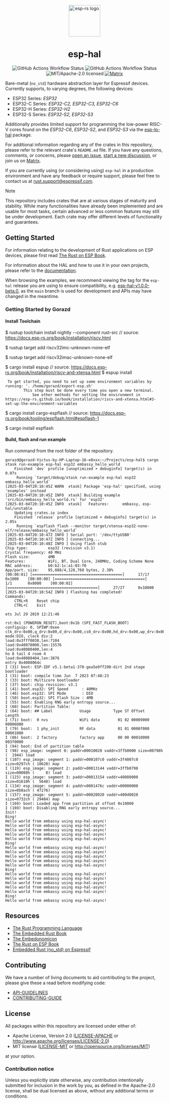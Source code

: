 <p align="center">
  <img src="./resources/esp-rs.svg" alt="esp-rs logo" width="100px" />
</p>

<h1 align="center">esp-hal</h1>

<p align="center">
  <img src="https://img.shields.io/github/actions/workflow/status/esp-rs/esp-hal/ci.yml?labelColor=1C2C2E&label=CI&logo=github&style=flat-square" alt="GitHub Actions Workflow Status" />
  <img src="https://img.shields.io/github/actions/workflow/status/esp-rs/esp-hal/hil.yml?labelColor=1C2C2E&label=HIL&logo=github&style=flat-square&event=merge_group" alt="GitHub Actions Workflow Status" />
  <img src="https://img.shields.io/badge/license-MIT%2FApache--2.0-blue?labelColor=1C2C2E&style=flat-square" alt="MIT/Apache-2.0 licensed" />
  <a href="https://matrix.to/#/#esp-rs:matrix.org">
    <img src="https://img.shields.io/matrix/esp-rs:matrix.org?labelColor=1C2C2E&label=join%20matrix&color=BEC5C9&logo=matrix&style=flat-square" alt="Matrix" />
  </a>
</p>

Bare-metal (`no_std`) hardware abstraction layer for Espressif devices. Currently supports, to varying degrees, the following devices:

- ESP32 Series: _ESP32_
- ESP32-C Series: _ESP32-C2, ESP32-C3, ESP32-C6_
- ESP32-H Series: _ESP32-H2_
- ESP32-S Series: _ESP32-S2, ESP32-S3_

Additionally provides limited support for programming the low-power RISC-V cores found on the _ESP32-C6_, _ESP32-S2_, and _ESP32-S3_ via the [esp-lp-hal] package.

For additional information regarding any of the crates in this repository, please refer to the relevant crate's `README.md` file. If you have any questions, comments, or concerns, please [open an issue], [start a new discussion], or join us on [Matrix].

If you are currently using (or considering using) `esp-hal` in a production environment and have any feedback or require support, please feel free to contact us at <rust.support@espressif.com>.

> [!NOTE]
>
> This repository includes crates that are at various stages of maturity and stability. While many functionalities have already been implemented and are usable for most tasks, certain advanced or less common features may still be under development. Each crate may offer different levels of functionality and guarantees.

[esp-lp-hal]: https://github.com/esp-rs/esp-hal/tree/main/esp-lp-hal
[esp-idf-svc]: https://github.com/esp-rs/esp-idf-svc
[open an issue]: https://github.com/esp-rs/esp-hal/issues/new
[start a new discussion]: https://github.com/esp-rs/esp-hal/discussions/new
[matrix]: https://matrix.to/#/#esp-rs:matrix.org

## Getting Started

For information relating to the development of Rust applications on ESP devices, please first read [The Rust on ESP Book].

For information about the HAL and how to use it in your own projects, please refer to the [documentation].

When browsing the examples, we recommend viewing the tag for the `esp-hal` release you are using to ensure compatibility, e.g. [esp-hal-v1.0.0-beta.0], as the `main` branch is used for development and APIs may have changed in the meantime.

[The Rust on ESP Book]: https://esp-rs.github.io/book/
[documentation]: https://docs.espressif.com/projects/rust/
[esp-hal-v1.0.0-beta.0]: https://github.com/esp-rs/esp-hal/tree/esp-hal-v1.0.0-beta.0/examples

### Getting Started by Gorazd

#### Install Toolchain

$ rustup toolchain install nightly --component rust-src   // source: https://docs.esp-rs.org/book/installation/riscv.html

$ rustup target add riscv32imc-unknown-none-elf  

$ rustup target add riscv32imac-unknown-none-elf


$ cargo install espup    // source: https://docs.esp-rs.org/book/installation/riscv-and-xtensa.html
$ espup install

```
 To get started, you need to set up some environment variables by running: '. /home/gorazd/export-esp.sh'
        This step must be done every time you open a new terminal.
            See other methods for setting the environment in https://esp-rs.github.io/book/installation/riscv-and-xtensa.html#3-set-up-the-environment-variables
```


$ cargo install cargo-espflash    // source:  https://docs.esp-rs.org/book/tooling/espflash.html#espflash-1  

$ cargo install espflash

#### Build, flash and run example

Run command from the root folder of the repository.

```
gorazd@gorazd-Victus-by-HP-Laptop-16-e0xxx:~/Projects/esp-hal$ cargo xtask run-example esp-hal esp32 embassy_hello_world
    Finished `dev` profile [unoptimized + debuginfo] target(s) in 0.07s
     Running `target/debug/xtask run-example esp-hal esp32 embassy_hello_world`
[2025-03-04T20:10:45Z WARN  xtask] Package 'esp-hal' specified, using 'examples' instead
[2025-03-04T20:10:45Z INFO  xtask] Building example 'src/bin/embassy_hello_world.rs' for 'esp32'
[2025-03-04T20:10:45Z INFO  xtask]   Features:      embassy, esp-hal/unstable
    Updating crates.io index
    Finished `release` profile [optimized + debuginfo] target(s) in 2.05s
     Running `espflash flash --monitor target/xtensa-esp32-none-elf/release/embassy_hello_world`
[2025-03-04T20:10:47Z INFO ] Serial port: '/dev/ttyUSB0'
[2025-03-04T20:10:47Z INFO ] Connecting...
[2025-03-04T20:10:48Z INFO ] Using flash stub
Chip type:         esp32 (revision v3.1)
Crystal frequency: 40 MHz
Flash size:        4MB
Features:          WiFi, BT, Dual Core, 240MHz, Coding Scheme None
MAC address:       b0:b2:1c:a1:03:f0
App/part. size:    95,088/4,128,768 bytes, 2.30%
[00:00:01] [========================================]      17/17      0x1000    [00:00:00] [========================================]       1/1       0x8000    [00:00:02] [========================================]      27/27      0x10000   [2025-03-04T20:10:54Z INFO ] Flashing has completed!
Commands:
    CTRL+R    Reset chip
    CTRL+C    Exit

ets Jul 29 2019 12:21:46

rst:0x1 (POWERON_RESET),boot:0x1b (SPI_FAST_FLASH_BOOT)
configsip: 0, SPIWP:0xee
clk_drv:0x00,q_drv:0x00,d_drv:0x00,cs0_drv:0x00,hd_drv:0x00,wp_drv:0x00
mode:DIO, clock div:2
load:0x3fff0030,len:7104
load:0x40078000,len:15576
load:0x40080400,len:4
ho 8 tail 4 room 4
load:0x40080404,len:3876
entry 0x4008064c
I (31) boot: ESP-IDF v5.1-beta1-378-gea5e0ff298-dirt 2nd stage bootloader
I (31) boot: compile time Jun  7 2023 07:48:23
I (33) boot: Multicore bootloader
I (37) boot: chip revision: v3.1
I (41) boot.esp32: SPI Speed      : 40MHz
I (46) boot.esp32: SPI Mode       : DIO
I (50) boot.esp32: SPI Flash Size : 4MB
I (55) boot: Enabling RNG early entropy source...
I (60) boot: Partition Table:
I (64) boot: ## Label            Usage          Type ST Offset   Length
I (71) boot:  0 nvs              WiFi data        01 02 00009000 00006000
I (79) boot:  1 phy_init         RF data          01 01 0000f000 00001000
I (86) boot:  2 factory          factory app      00 00 00010000 003f0000
I (94) boot: End of partition table
I (98) esp_image: segment 0: paddr=00010020 vaddr=3ffb0000 size=00798h (  1944) load
I (107) esp_image: segment 1: paddr=000107c0 vaddr=3f4007c0 size=0297ch ( 10620) map
I (119) esp_image: segment 2: paddr=00013144 vaddr=3ffb0798 size=00008h (     8) load
I (123) esp_image: segment 3: paddr=00013154 vaddr=40080000 size=01610h (  5648) load
I (134) esp_image: segment 4: paddr=0001476c vaddr=00000000 size=0b8ach ( 47276) 
I (157) esp_image: segment 5: paddr=00020020 vaddr=400d0020 size=0732ch ( 29484) map
I (169) boot: Loaded app from partition at offset 0x10000
I (169) boot: Disabling RNG early entropy source...
Init!
Bing!
Hello world from embassy using esp-hal-async!
Hello world from embassy using esp-hal-async!
Hello world from embassy using esp-hal-async!
Hello world from embassy using esp-hal-async!
Hello world from embassy using esp-hal-async!
Bing!
Hello world from embassy using esp-hal-async!
Hello world from embassy using esp-hal-async!
Hello world from embassy using esp-hal-async!
Hello world from embassy using esp-hal-async!
Hello world from embassy using esp-hal-async!
Bing!
Hello world from embassy using esp-hal-async!
Hello world from embassy using esp-hal-async!
Hello world from embassy using esp-hal-async!
Hello world from embassy using esp-hal-async!
Hello world from embassy using esp-hal-async!
Bing!
Hello world from embassy using esp-hal-async!

```





## Resources

- [The Rust Programming Language](https://doc.rust-lang.org/book/)
- [The Embedded Rust Book](https://docs.rust-embedded.org/book/index.html)
- [The Embedonomicon](https://docs.rust-embedded.org/embedonomicon/)
- [The Rust on ESP Book](https://esp-rs.github.io/book/)
- [Embedded Rust (no_std) on Espressif](https://esp-rs.github.io/no_std-training/)

## Contributing

We have a number of living documents to aid contributing to the project, please give these a read before modifying code:

- [API-GUIDELINES](https://github.com/esp-rs/esp-hal/blob/main/documentation/API-GUIDELINES.md)
- [CONTRIBUTING-GUIDE](https://github.com/esp-rs/esp-hal/blob/main/documentation/CONTRIBUTING.md)

## License

All packages within this repository are licensed under either of:

- Apache License, Version 2.0 ([LICENSE-APACHE](LICENSE-APACHE) or http://www.apache.org/licenses/LICENSE-2.0)
- MIT license ([LICENSE-MIT](LICENSE-MIT) or http://opensource.org/licenses/MIT)

at your option.

### Contribution notice

Unless you explicitly state otherwise, any contribution intentionally submitted for inclusion in
the work by you, as defined in the Apache-2.0 license, shall be dual licensed as above, without
any additional terms or conditions.
